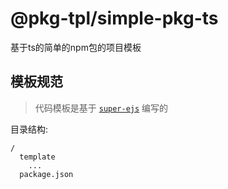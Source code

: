 # @pkg-tpl/simple-pkg-ts

基于ts的简单的npm包的项目模板

## 模板规范

> 代码模板是基于 [`super-ejs`](https://github.com/z-juln/super-ejs) 编写的

目录结构:

```
/
  template
    ...
  package.json
```
